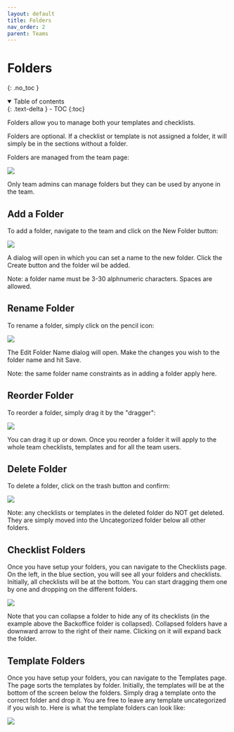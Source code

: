 ```yaml
---
layout: default
title: Folders
nav_order: 2
parent: Teams
---
```

# Folders
{: .no_toc }

<details open markdown="block">
  <summary>
    Table of contents
  </summary>
  {: .text-delta }
- TOC
{:toc}
</details>

Folders allow you to manage both your templates and checklists. 

Folders are optional. If a checklist or template is not assigned a folder, it will simply be in the sections without a folder. 

Folders are managed from the team page:

![](/assets/images/teams/folders.png)

Only team admins can manage folders but they can be used by anyone in the team.

## Add a Folder
To add a folder, navigate to the team and click on the New Folder button:

![](/assets/images/teams/folders-add.png)

A dialog will open in which you can set a name to the new folder. Click the Create button and the folder wil be added.

Note: a folder name must be 3-30 alphnumeric characters. Spaces are allowed.

## Rename Folder
To rename a folder, simply click on the pencil icon:

![](/assets/images/teams/folders-rename.png)

The Edit Folder Name dialog will open. Make the changes you wish to the folder name and hit Save. 

Note: the same folder name constraints as in adding a folder apply here.

## Reorder Folder
To reorder a folder, simply drag it by the "dragger":

![](/assets/images/teams/folders-reorder.png)

You can drag it up or down. Once you reorder a folder it will apply to the whole team checklists, templates and for all the team users.

## Delete Folder
To delete a folder, click on the trash button and confirm:

![](/assets/images/teams/folders-delete.png)

Note: any checklists or templates in the deleted folder do NOT get deleted. They are simply moved into the Uncategorized folder below all other folders.

## Checklist Folders
Once you have setup your folders, you can navigate to the Checklists page. On the left, in the blue section, you will see all your folders and checklists. Initially, all checklists will be at the bottom. You can start dragging them one by one and dropping on the different folders. 

![](/assets/images/teams/folders-checklists.png)

Note that you can collapse a folder to hide any of its checklists (in the example above the Backoffice folder is collapsed). Collapsed folders have a downward arrow to the right of their name. Clicking on it will expand back the folder.

## Template Folders
Once you have setup your folders, you can navigate to the Templates page. The page sorts the templates by folder. Initially, the templates will be at the bottom of the screen below the folders. Simply drag a template onto the correct folder and drop it. You are free to leave any template uncategorized if you wish to. Here is what the template folders can look like:

![](/assets/images/teams/folders-templates.png)
